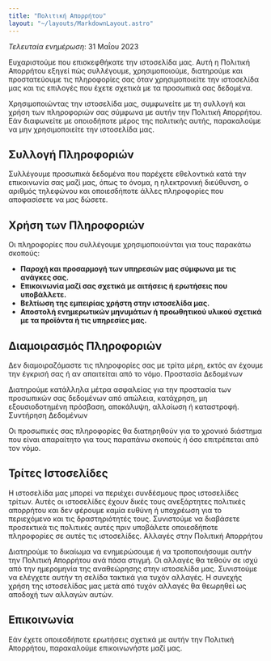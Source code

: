 ```yaml
---
title: "Πολιτική Απορρήτου"
layout: "~/layouts/MarkdownLayout.astro"
---
```


_Τελευταία ενημέρωση_: 31 Μαΐου 2023

Ευχαριστούμε που επισκεφθήκατε την ιστοσελίδα μας. Αυτή η Πολιτική Απορρήτου εξηγεί πώς συλλέγουμε, χρησιμοποιούμε, διατηρούμε και προστατεύουμε τις πληροφορίες σας όταν χρησιμοποιείτε την ιστοσελίδα μας και τις επιλογές που έχετε σχετικά με τα προσωπικά σας δεδομένα.

Χρησιμοποιώντας την ιστοσελίδα μας, συμφωνείτε με τη συλλογή και χρήση των πληροφοριών σας σύμφωνα με αυτήν την Πολιτική Απορρήτου. Εάν διαφωνείτε με οποιοδήποτε μέρος της πολιτικής αυτής, παρακαλούμε να μην χρησιμοποιείτε την ιστοσελίδα μας.

## Συλλογή Πληροφοριών

Συλλέγουμε προσωπικά δεδομένα που παρέχετε εθελοντικά κατά την επικοινωνία σας μαζί μας, όπως το όνομα, η ηλεκτρονική διεύθυνση, ο αριθμός τηλεφώνου και οποιεσδήποτε άλλες πληροφορίες που αποφασίσετε να μας δώσετε.

## Χρήση των Πληροφοριών

Οι πληροφορίες που συλλέγουμε χρησιμοποιούνται για τους παρακάτω σκοπούς:

- **Παροχή και προσαρμογή των υπηρεσιών μας σύμφωνα με τις ανάγκες σας.**
- **Επικοινωνία μαζί σας σχετικά με αιτήσεις ή ερωτήσεις που υποβάλλετε.**
- **Βελτίωση της εμπειρίας χρήστη στην ιστοσελίδα μας.**
- **Αποστολή ενημερωτικών μηνυμάτων ή προωθητικού υλικού σχετικά με τα προϊόντα ή τις υπηρεσίες μας.**

## Διαμοιρασμός Πληροφοριών

Δεν διαμοιραζόμαστε τις πληροφορίες σας με τρίτα μέρη, εκτός αν έχουμε την έγκρισή σας ή αν απαιτείται από το νόμο.
Προστασία Δεδομένων

Διατηρούμε κατάλληλα μέτρα ασφαλείας για την προστασία των προσωπικών σας δεδομένων από απώλεια, κατάχρηση, μη εξουσιοδοτημένη πρόσβαση, αποκάλυψη, αλλοίωση ή καταστροφή.
Συντήρηση Δεδομένων

Οι προσωπικές σας πληροφορίες θα διατηρηθούν για το χρονικό διάστημα που είναι απαραίτητο για τους παραπάνω σκοπούς ή όσο επιτρέπεται από τον νόμο.

## Τρίτες Ιστοσελίδες

Η ιστοσελίδα μας μπορεί να περιέχει συνδέσμους προς ιστοσελίδες τρίτων. Αυτές οι ιστοσελίδες έχουν δικές τους ανεξάρτητες πολιτικές απορρήτου και δεν φέρουμε καμία ευθύνη ή υποχρέωση για το περιεχόμενο και τις δραστηριότητές τους. Συνιστούμε να διαβάσετε προσεκτικά τις πολιτικές αυτές πριν υποβάλετε οποιεσδήποτε πληροφορίες σε αυτές τις ιστοσελίδες.
Αλλαγές στην Πολιτική Απορρήτου

Διατηρούμε το δικαίωμα να ενημερώσουμε ή να τροποποιήσουμε αυτήν την Πολιτική Απορρήτου ανά πάσα στιγμή. Οι αλλαγές θα τεθούν σε ισχύ από την ημερομηνία της αναθεώρησης στην ιστοσελίδα μας. Συνιστούμε να ελέγχετε αυτήν τη σελίδα τακτικά για τυχόν αλλαγές. Η συνεχής χρήση της ιστοσελίδας μας μετά από τυχόν αλλαγές θα θεωρηθεί ως αποδοχή των αλλαγών αυτών.

## Επικοινωνία

Εάν έχετε οποιεσδήποτε ερωτήσεις σχετικά με αυτήν την Πολιτική Απορρήτου, παρακαλούμε επικοινωνήστε μαζί μας.
